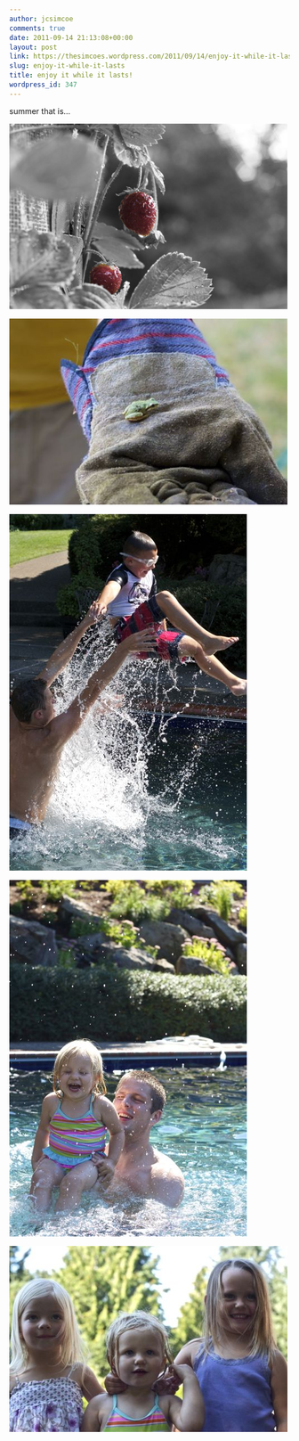```yaml
---
author: jcsimcoe
comments: true
date: 2011-09-14 21:13:08+00:00
layout: post
link: https://thesimcoes.wordpress.com/2011/09/14/enjoy-it-while-it-lasts/
slug: enjoy-it-while-it-lasts
title: enjoy it while it lasts!
wordpress_id: 347
---
```


summer that is…




![](/public/assets/tumblr_lrj6v2Ygkj1qb8l8q.jpg)




![](/public/assets/tumblr_lrj6vs2hZz1qb8l8q.jpg)




![](/public/assets/tumblr_lrj6xdWfGT1qb8l8q.jpg)




![](/public/assets/tumblr_lrj6w7kCY61qb8l8q.jpg)




![](/public/assets/tumblr_lrj6xqX8A01qb8l8q.jpg)
